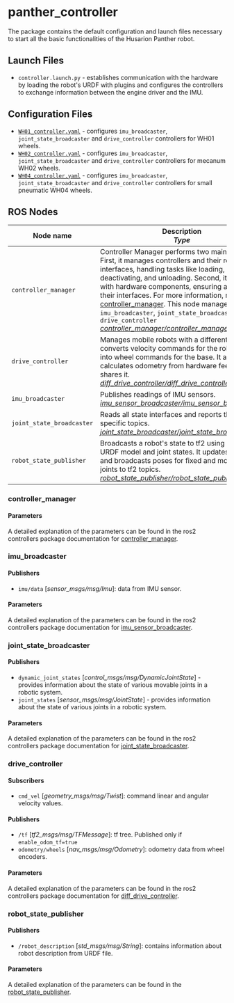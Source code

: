 # panther_controller

The package contains the default configuration and launch files necessary to start all the basic functionalities of the Husarion Panther robot.

## Launch Files

- `controller.launch.py` - establishes communication with the hardware by loading the robot's URDF with plugins and configures the controllers to exchange information between the engine driver and the IMU.

## Configuration Files

- [`WH01_controller.yaml`](./config/WH01_controller.yaml) - configures `imu_broadcaster`, `joint_state_broadcaster` and `drive_controller`  controllers for WH01 wheels.
- [`WH02_controller.yaml`](./config/WH02_controller.yaml) - configures `imu_broadcaster`, `joint_state_broadcaster` and `drive_controller`  controllers for mecanum WH02 wheels.
- [`WH04_controller.yaml`](./config/WH04_controller.yaml) - configures `imu_broadcaster`, `joint_state_broadcaster` and `drive_controller`  controllers for small pneumatic WH04 wheels.

## ROS Nodes

| Node name                 | Description <br/> *Type*                                                                                                                                                                                                                                                                                                                                                                                                                                                                                                                                                                                                              |
| ------------------------- | -------------------------------------------------------------------------------------------------------------------------------------------------------------------------------------------------------------------------------------------------------------------------------------------------------------------------------------------------------------------------------------------------------------------------------------------------------------------------------------------------------------------------------------------------------------------------------------------------------------------------------------- |
| `controller_manager`       | Controller Manager performs two main functions. First, it manages controllers and their required interfaces, handling tasks like loading, activating, deactivating, and unloading. Second, it interacts with hardware components, ensuring access to their interfaces. For more information, refer to  [controller_manager](https://control.ros.org/master/doc/ros2_control/controller_manager/doc/userdoc.html). This node manages the: `imu_broadcaster`, `joint_state_broadcaster`, `drive_controller` <br/> *[controller_manager/controller_manager](https://github.com/ros-controls/ros2_control/blob/master/controller_manager)* |
| `drive_controller`        | Manages mobile robots with a differential drive. It converts velocity commands for the robot body into wheel commands for the base. It also calculates odometry from hardware feedback and shares it. <br/> *[diff_drive_controller/diff_drive_controller](https://github.com/ros-controls/ros2_controllers/tree/master/diff_drive_controller)*                                                                                                                                                                                                                                                                                        |
| `imu_broadcaster`         | Publishes readings of IMU sensors. <br/> *[imu_sensor_broadcaster/imu_sensor_broadcaster](https://github.com/ros-controls/ros2_controllers/tree/master/imu_sensor_broadcaster)*                                                                                                                                                                                                                                                                                                                                                                                                                                                        |
| `joint_state_broadcaster` | Reads all state interfaces and reports them on specific topics. <br/> *[joint_state_broadcaster/joint_state_broadcaster](https://github.com/ros-controls/ros2_controllers/tree/master/joint_state_broadcaster)*                                                                                                                                                                                                                                                                                                                                                                                                                        |
| `robot_state_publisher`   | Broadcasts a robot's state to tf2 using a provided URDF model and joint states. It updates the model and broadcasts poses for fixed and movable joints to tf2 topics. <br/> *[robot_state_publisher/robot_state_publisher](https://github.com/ros/robot_state_publisher)*                                                                                                                                                                                                                                                                                                                                                              |

### controller_manager

#### Parameters

A detailed explanation of the parameters can be found in the ros2 controllers package documentation for [controller_manager](https://control.ros.org/rolling/doc/ros2_control/controller_manager/doc/userdoc.html).

### imu_broadcaster

#### Publishers

- `imu/data` [*sensor_msgs/msg/Imu*]: data from IMU sensor.

#### Parameters

A detailed explanation of the parameters can be found in the ros2 controllers package documentation for [imu_sensor_broadcaster](https://control.ros.org/rolling/doc/ros2_controllers/imu_sensor_broadcaster/doc/userdoc.html).

### joint_state_broadcaster

#### Publishers

- `dynamic_joint_states` [*control_msgs/msg/DynamicJointState*] - provides information about the state of various movable joints in a robotic system.
- `joint_states` [*sensor_msgs/msg/JointState*] - provides information about the state of various joints in a robotic system.

#### Parameters

A detailed explanation of the parameters can be found in the ros2 controllers package documentation for [joint_state_broadcaster](https://control.ros.org/rolling/doc/ros2_controllers/joint_state_broadcaster/doc/userdoc.html).

### drive_controller

#### Subscribers

- `cmd_vel` [*geometry_msgs/msg/Twist*]: command linear and angular velocity values.

#### Publishers

- `/tf` [*tf2_msgs/msg/TFMessage*]: tf tree. Published only if `enable_odom_tf=true`
- `odometry/wheels` [*nav_msgs/msg/Odometry*]: odometry data from wheel encoders.

#### Parameters

A detailed explanation of the parameters can be found in the ros2 controllers package documentation for [diff_drive_controller](https://control.ros.org/rolling/doc/ros2_controllers/diff_drive_controller/doc/userdoc.html).

### robot_state_publisher

#### Publishers

- `/robot_description` [*std_msgs/msg/String*]: contains information about robot description from URDF file.

#### Parameters

A detailed explanation of the parameters can be found in the [robot_state_publisher](https://github.com/ros/robot_state_publisher).
